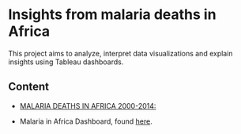 # Insights from malaria deaths in Africa

This project aims to analyze, interpret data visualizations and explain insights using Tableau dashboards.



## Content

- [MALARIA DEATHS IN AFRICA 2000-2014:](https://github.com/RawanAlsaedi/Insights_from_malaria_deaths_in_Africa/blob/main/MALARIA%20DEATHS%20IN%20AFRICA%202000-2014.pdf)

- Malaria in Africa Dashboard, found [here](https://public.tableau.com/views/MakeoverMonday34Malaria_0/MalariainAfrica?:embed=y&:showVizHome=no&:display_count=y&:display_static_image=y&:bootstrapWhenNotified=true).
